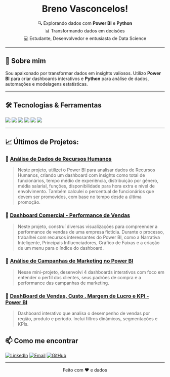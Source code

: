 <h1 align="center"> Breno Vasconcelos!</h1>
<p align="center">
  🔍 Explorando dados com <strong>Power BI</strong> e <strong>Python</strong> <br>
  📊 Transformando dados em decisões <br>
  💻 Estudante, Desenvolvedor e entusiasta de Data Science
</p>

---

## 🚀 Sobre mim

Sou apaixonado por transformar dados em insights valiosos. Utilizo **Power BI** para criar dashboards interativos e **Python** para análise de dados, automações e modelagens estatísticas.

---

## 🛠️ Tecnologias & Ferramentas

<div align="left">
  <img src="https://img.shields.io/badge/-Power%20BI-F2C811?style=flat&logo=powerbi&logoColor=000" />
  <img src="https://img.shields.io/badge/-Python-3776AB?style=flat&logo=python&logoColor=white" />
  <img src="https://img.shields.io/badge/-Pandas-150458?style=flat&logo=pandas" />
  <img src="https://img.shields.io/badge/-NumPy-013243?style=flat&logo=numpy" />
  <img src="https://img.shields.io/badge/-SQL-4479A1?style=flat&logo=postgresql&logoColor=white" />
  <img src="https://img.shields.io/badge/-Jupyter-F37626?style=flat&logo=jupyter&logoColor=white" />
</div>

---

## 📈 Últimos de Projetos:

### 🔹 [Análise de Dados de Recursos Humanos](https://github.com/brenovasconc/Projetos-PowerBI/tree/main/Projeto05)
> Neste projeto, utilizei o Power BI para analisar dados de Recursos Humanos, criando um dashboard com insights como total de funcionários, tempo médio de experiência, distribuição por gênero, média salarial, funções, disponibilidade para hora extra e nível de envolvimento. Também calculei o percentual de funcionários que devem ser promovidos, com base no tempo desde a última promoção.

### 🔹 [Dashboard Comercial - Performance de Vendas](https://github.com/brenovasconc/Projetos-PowerBI/tree/main/Projeto04)
> Neste projeto, construí diversas visualizações para compreender a performance de vendas de uma empresa fictícia. Durante o processo, trabalhei com recursos interessantes do Power BI, como a Narrativa Inteligente, Principais Influenciadores, Gráfico de Faixas e a criação de um menu para o índice do dashboard.

### 🔹 [Análise de Campanhas de Marketing no Power BI](https://github.com/brenovasconc/Projetos-PowerBI/tree/main/Projeto03)
> Nesse mini-projeto, desenvolvi 4 dashboards interativos com foco em entender o perfil dos clientes, seus padrões de compra e a performance das campanhas de marketing.

### 🔹 [DashBoard de Vendas, Custo , Margem de Lucro e KPI - Power BI](https://github.com/brenovasconc/Projetos-PowerBI/tree/main/Projeto02)
> Dashboard interativo que analisa o desempenho de vendas por região, produto e período. Inclui filtros dinâmicos, segmentações e KPIs.

## 📫 Como me encontrar

[![LinkedIn](https://img.shields.io/badge/-LinkedIn-0077B5?style=flat&logo=linkedin&logoColor=white)](https://www.linkedin.com/in/brenovasconc/)
[![Email](https://img.shields.io/badge/-Email-D14836?style=flat&logo=gmail&logoColor=white)](mailto:gean_breno@hotmail.com)
[![GitHub](https://img.shields.io/badge/-GitHub-181717?style=flat&logo=github)](https://github.com/brenovasconc)

---

<p align="center">Feito com ❤️ e dados</p>
